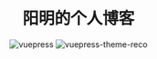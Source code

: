 <h1 align="center">阳明的个人博客</h1>

<div align="center">
  <img src="https://img.shields.io/badge/vuepress-1.0.4-brightgreen.svg" alt="vuepress">
  <img src="https://img.shields.io/badge/vuepress--theme--reco-1.1.4-blue.svg" alt="vuepress-theme-reco">
</div>
